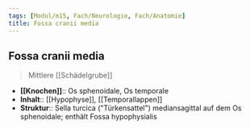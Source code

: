 ```yaml
---
tags: [Modul/m15, Fach/Neurologie, Fach/Anatomie]
title: Fossa cranii media
---
```

## Fossa cranii media
> Mittlere [[Schädelgrube]]
 - **[[Knochen]]**:: Os sphenoidale, Os temporale
- **Inhalt**:: [[Hypophyse]], [[Temporallappen]]
- **Struktur**:: Sella turcica ("Türkensattel") mediansagittal auf dem Os sphenoidale; enthält Fossa hypophysialis